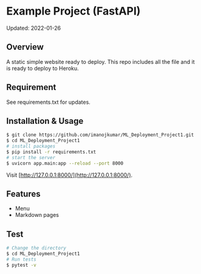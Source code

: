 # Example Project (FastAPI)

Updated: 2022-01-26

## Overview

A static simple website ready to deploy.
This repo includes all the file and it is ready to deploy to Heroku.

## Requirement

See requirements.txt for updates.

## Installation & Usage

```bash
$ git clone https://github.com/imanojkumar/ML_Deployment_Project1.git
$ cd ML_Deployment_Project1
# install packages
$ pip install -r requirements.txt
# start the server
$ uvicorn app.main:app --reload --port 8000
```

Visit [http://127.0.0.1:8000/](http://127.0.0.1:8000/).


## Features

- Menu
- Markdown pages

## Test

```bash
# Change the directory
$ cd ML_Deployment_Project1
# Run tests
$ pytest -v
```
